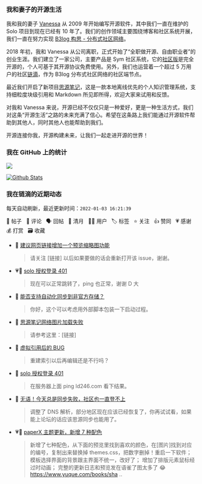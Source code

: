 ### 我和妻子的开源生活

我和我的妻子 [Vanessa](https://github.com/Vanessa219) 从 2009 年开始编写开源软件，其中我们一直在维护的 Solo 项目到现在已经有 10 年了。我们的创作领域主要围绕博客和社区系统开展，我们一直在努力实现 [B3log 构思 - 分布式社区网络](https://ld246.com/article/1546941897596)。

2018 年初，我和 Vanessa 从公司离职，正式开始了“全职做开源、自由职业者”的创业生涯。我们建立了一家公司，主要产品是 Sym 社区系统，它的[社区版](https://github.com/88250/symphony)是完全开源的，个人可基于其开源协议免费使用。另外，我们也运营着一个超过 5 万用户的社区[链滴](https://ld246.com)，作为 B3log 分布式社区网络的社区端节点。

最近我们开启了新项目[思源笔记](https://github.com/siyuan-note/siyuan)，这是一款本地离线优先的个人知识管理系统，支持细粒度块级引用和 Markdown 所见即所得，欢迎大家来试用和反馈。

对我和 Vanessa 来说，开源已经不仅仅只是一种爱好，更是一种生活方式，我们对这条“开源生活”之路的未来充满了信心。希望在这条路上我们能通过开源软件帮助到其他人，同时其他人也能帮助到我们。

开源连接你我，开源构建未来，让我们一起走进开源的世界！

### 我在 GitHub 上的统计

<a title="Hits" target="_blank" href="https://github.com/88250/88250"><img src="https://hits.b3log.org/88250/88250.svg"></a>

[![Github Stats](https://github-readme-stats.vercel.app/api?username=88250&theme=tokyonight&show_icons=true)](https://github.com/88250)

<!--events start -->

### 我在链滴的近期动态

每天自动刷新，最近更新时间：`2022-01-03 16:21:39`

📝 帖子 &nbsp; 💬 评论 &nbsp; 🗣 回帖 &nbsp; 🌙 清月 &nbsp; 👨‍💻 用户 &nbsp; 🏷️ 标签 &nbsp; ⭐️ 关注 &nbsp; 👍 赞同 &nbsp; 💗 感谢 &nbsp; 💰 打赏 &nbsp; 🗃 收藏

* 💬 [建议网页链接增加一个预览缩略图功能](https://ld246.com/article/1641184142740/comment/1641184289569#comments)

  > 请关注 [链接] 以后如果要做的话会重新打开该 issue，谢谢。
* 💗💬 [solo 授权登录 401](https://ld246.com/article/1641135793518/comment/1641180932487#comments)

  > 现在可以正常跳转了，ping 也正常，谢谢 D 大
* 💬 [能否支持自动化同步到非官方存储？](https://ld246.com/article/1641180393662/comment/1641181086556#comments)

  > 你好，这个可以考虑用外部脚本包装一下启动过程。
* 💬 [思源笔记网络图片加载失败](https://ld246.com/article/1641179843211/comment/1641181006377#comments)

  > 请参考这里：[链接]
* 💬 [虚拟引用后的 BUG](https://ld246.com/article/1641141004940/comment/1641174677489#comments)

  > 重建索引以后再编辑还是不行吗？
* 💬 [solo 授权登录 401](https://ld246.com/article/1641135793518/comment/1641136921282#comments)

  > 在服务器上面 ping ld246.com 看下结果。
* 💬 [无语！今天总是同步失败，社区也一直登不上](https://ld246.com/article/1641121217690/comment/1641129563491#comments)

  > 调整了 DNS 解析，部分地区现在应该已经恢复了，你再试试看，如果能上论坛的话应该思源同步也能用了。
* 💗📝 [paperX 主题更新，新增 7 种配色](https://ld246.com/article/1641128441057)

  > 新增了七种配色，从下面的预览里找到喜欢的颜色，在[图片]找到对应的编号，复制出来替换掉 themes.css，把数字删掉！重启一下软件； 模板选择界面的背景跟主界面不统一，改好了； 增加了排版元素鼠标经过时动画； 完整的更新日志和预览发在语雀了图太多了 😂https://www.yuque.com/books/sha ..


<!--events end -->
